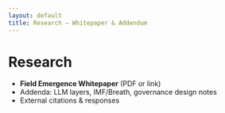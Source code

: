 ```yaml
---
layout: default
title: Research — Whitepaper & Addendum
---
```


# Research

- **Field Emergence Whitepaper** (PDF or link)
- Addenda: LLM layers, IMF/Breath, governance design notes
- External citations & responses
